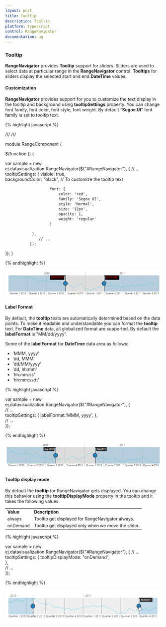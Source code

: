```yaml
---
layout: post
title: Tooltip
description: Tooltip
platform: typescript
control: RangeNavigator
documentation: ug
---
```



### Tooltip

**RangeNavigator** provides **Tooltip** support for sliders. Sliders are used to select data at particular range in the **RangeNavigator** control. **Tooltips** for sliders display the selected start and end **DateTime** values.

#### Customization

**RangeNavigator** provides support for you to customize the text display in the tooltip and background using **tooltipSettings** property. You can change font family, font color, font style, font weight. By default “**Segoe UI**” font family is set to tooltip text.


{% highlight javascript %}

/// <reference path="../tsfiles/jquery.d.ts"></reference>
/// <reference path="../tsfiles/ej.web.all.d.ts"></reference>

module RangeComponent {

 $(function () {


var sample = new ej.datavisualization.RangeNavigator($("#RangeNavigator"), {
                   // ...              
                tooltipSettings: {
                    visible: true,  
                    backgroundColor: "black",
                           //  To customize the tooltip text

                        font: {
                            color: 'red',
                            family: 'Segoe UI',
                            style: 'Normal',
                            size: '12px',
                            opacity: 1,
                            weight: 'regular'
                        }

                },
                   // ...             
               });
 });
}


{% endhighlight %}



![](Tooltip_images/Tooltip_img1.png) 

#### Label Format

By default, the **tooltip** texts are automatically determined based on the data points.  To make it readable and understandable you can format the **tooltip** text. For **DateTime** data, all globalized format are supported. By default the **labelFormat** is "MM/dd/yyyy".

Some of the **labelFormat** for **DateTime** data area as follows:

* 'MMM, yyyy'
* 'dd, MMM'
* 'dd/MM/yyyy'
* 'dd, hh:mm'
* 'hh:mm:ss'
* 'hh:mm:ss:tt'


{% highlight javascript %}


var sample = new ej.datavisualization.RangeNavigator($("#RangeNavigator"), {   
                   // ...              
                 tooltipSettings: {
                    labelFormat:'MMM, yyyy',
                },              
                   // ...             
               });


{% endhighlight %}


![](Tooltip_images/Tooltip_img2.png) 

#### Tooltip display mode

By default the **tooltip** for RangeNavigator gets displayed. You can change this behavior using the **tooltipDisplayMode** property in the tooltip and it takes the following values.



<table>
<tr>
<td>
<b>Value</b></td><td>
<b>Description</b></td></tr>
<tr>
<td>
always</td><td>
Tooltip get displayed for RangeNavigator always.</td></tr>
<tr>
<td>
onDemand</td><td>
Tooltip get displayed only when we move the slider.</td></tr>
</table>


{% highlight javascript %}


var sample = new ej.datavisualization.RangeNavigator($("#RangeNavigator"), {
                   // ...              
                 tooltipSettings: {
                         tooltipDisplayMode: "onDemand",                    
                },              
                   // ...             
               });


{% endhighlight %}



![](Tooltip_images/Tooltip_img3.png) 
